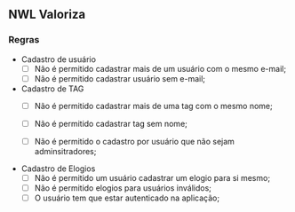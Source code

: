 ## NWL Valoriza

### Regras

- Cadastro de usuário
  - [ ] Não é permitido cadastrar mais de um usuário com o mesmo e-mail;
  - [ ] Não é permitido cadastrar usuário sem e-mail;
  
- Cadastro de TAG
  - [ ] Não é permitido cadastrar mais de uma tag com o mesmo nome;
  - [ ] Não é permitido cadastrar tag sem nome;
  - [ ] Não é permitido o cadastro por usuário que não sejam adminsitradores;
  

- Cadastro de Elogios
  - [ ] Não é permitido um usuário cadastrar um elogio para si mesmo;
  - [ ] Não é permitido elogios para usuários inválidos;
  - [ ] O usuário tem que estar autenticado na aplicação;